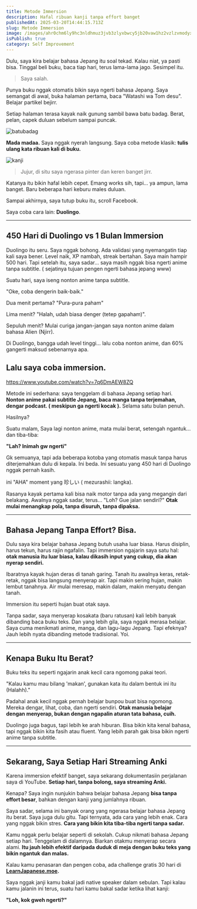 ```yaml
---
title: Metode Immersion
description: Hafal ribuan kanji tanpa effort banget
publishedAt: 2025-03-20T14:44:15.713Z
slug: Metode Immersion
image: /images/ahr0chm6ly9hc3nldhmuz3jvb3zlyxbwcy5jb20vaw1hz2vzlzvmodyxy2zknzeymdy4mda3mtzhmdqzns8xnzazmtm1ndg2x01hbmdhsw1tzxjzaw9ulmpwzw.webp
isPublish: true
category: Self Improvement
---
```

Dulu, saya kira belajar bahasa Jepang itu soal tekad. Kalau niat, ya pasti bisa. Tinggal beli buku, baca tiap hari, terus lama-lama jago. Sesimpel itu.

> Saya salah.

Punya buku nggak otomatis bikin saya ngerti bahasa Jepang. Saya semangat di awal, buka halaman pertama, baca "Watashi wa Tom desu". Belajar partikel bejirr. 

Setiap halaman terasa kayak naik gunung sambil bawa batu badag. Berat, pelan, capek duluan sebelum sampai puncak.

![batubadag](/images/37tjkj.jpg "batubadag")

**Mada madaa.** Saya nggak nyerah langsung. Saya coba metode klasik: **tulis ulang kata ribuan kali di buku.** 



![kanji](/images/48db3a94-2b18-4adc-9a04-3b4cfb88c98a.jpeg "kanji")

> J﻿ujur, di situ saya ngerasa pinter dan keren banget jirr.

Katanya itu bikin hafal lebih cepet. Emang works sih, tapi… ya ampun, lama banget. Baru beberapa hari keburu males duluan.

Sampai akhirnya, saya tutup buku itu, scroll Facebook.

Saya coba cara lain: **Duolingo**.

- - -

## 450 Hari di Duolingo vs 1 Bulan Immersion

Duolingo itu seru. Saya nggak bohong. Ada validasi yang nyemangatin tiap kali saya bener. Level naik, XP nambah, streak bertahan. Saya main hampir 500 hari. Tapi setelah itu, saya sadar... saya masih nggak bisa ngerti anime tanpa subtitle. ( sejatinya tujuan pengen ngerti bahasa jepang www)

Suatu hari, saya iseng nonton anime tanpa subtitle.

"Oke, coba dengerin baik-baik."

Dua menit pertama? "Pura-pura paham"

Lima menit? "Halah, udah biasa denger (tetep gapaham)".

Sepuluh menit? Mulai curiga jangan-jangan saya nonton anime dalam bahasa Alien (Njirr).

Di Duolingo, bangga udah level tinggi… lalu coba nonton anime, dan 60% gangerti maksud sebenarnya apa.

## Lalu saya coba immersion.

<https://www.youtube.com/watch?v=7q6DmAEW8ZQ>

Metode ini sederhana: saya tenggelam di bahasa Jepang setiap hari. **Nonton anime pakai subtitle Jepang, baca manga tanpa terjemahan, dengar podcast. ( meskipun ga ngerti kocak ).** Selama satu bulan penuh.

Hasilnya?

Suatu malam, Saya lagi nonton anime, mata mulai berat, setengah ngantuk… dan tiba-tiba:

**"Lah? Inimah gw ngerti"**

Gk semuanya, tapi ada beberapa kotoba yang otomatis masuk tanpa harus diterjemahkan dulu di kepala. Ini beda. Ini sesuatu yang 450 hari di Duolingo nggak pernah kasih. 

ini "AHA" moment yang 珍しい ( mezurashii: langka).

Rasanya kayak pertama kali bisa naik motor tanpa ada yang megangin dari belakang. Awalnya nggak sadar, terus… "Loh? Gue jalan sendiri?" **Otak mulai menangkap pola, tanpa disuruh, tanpa dipaksa.**

- - -

## Bahasa Jepang Tanpa Effort? Bisa.

Dulu saya kira belajar bahasa Jepang butuh usaha luar biasa. Harus disiplin, harus tekun, harus rajin ngafalin. Tapi immersion ngajarin saya satu hal: **otak manusia itu luar biasa, kalau dikasih input yang cukup, dia akan nyerap sendiri.**

Ibaratnya kayak hujan deras di tanah garing. Tanah itu awalnya keras, retak-retak, nggak bisa langsung menyerap air. Tapi makin sering hujan, makin lembut tanahnya. Air mulai meresap, makin dalam, makin menyatu dengan tanah.

Immersion itu seperti hujan buat otak saya.

Tanpa sadar, saya menyerap kosakata (baru ratusan) kali lebih banyak dibanding baca buku teks. Dan yang lebih gila, saya nggak merasa belajar. Saya cuma menikmati anime, manga, dan lagu-lagu Jepang. Tapi efeknya? Jauh lebih nyata dibanding metode tradisional. Yoi.

- - -

## Kenapa Buku Itu Berat?

Buku teks itu seperti ngajarin anak kecil cara ngomong pakai teori.

"Kalau kamu mau bilang 'makan', gunakan kata itu dalam bentuk ini itu (Halahh)."

Padahal anak kecil nggak pernah belajar bunpou buat bisa ngomong. Mereka dengar, lihat, coba, dan ngerti sendiri. **Otak manusia belajar dengan menyerap, bukan dengan ngapalin aturan tata bahasa, cuih.**

Duolingo juga bagus, tapi lebih ke arah hiburan. Bisa bikin kita kenal bahasa, tapi nggak bikin kita fasih atau fluent. Yang lebih parah gak bisa bikin ngerti anime tanpa subtitle.

- - -

## Sekarang, Saya Setiap Hari Streaming Anki

Karena immersion efektif banget, saya sekarang dokumentasiin perjalanan saya di YouTube. **Setiap hari, tanpa bolong, saya streaming Anki.**

Kenapa? Saya ingin nunjukin bahwa belajar bahasa Jepang **bisa tanpa effort besar**, bahkan dengan kanji yang jumlahnya ribuan.

Saya sadar, selama ini banyak orang yang ngerasa belajar bahasa Jepang itu berat. Saya juga dulu gitu. Tapi ternyata, ada cara yang lebih enak. Cara yang nggak bikin stres. **Cara yang bikin kita tiba-tiba ngerti tanpa sadar.**

Kamu nggak perlu belajar seperti di sekolah. Cukup nikmati bahasa Jepang setiap hari. Tenggelam di dalamnya. Biarkan otakmu menyerap secara alami. **Itu jauh lebih efektif daripada duduk di meja dengan buku teks yang bikin ngantuk dan malas.**

Kalau kamu penasaran dan pengen coba, ada challenge gratis 30 hari di **[LearnJapanese.moe](https://learnjapanese.moe/).**

Saya nggak janji kamu bakal jadi native speaker dalam sebulan. Tapi kalau kamu jalanin ini terus, suatu hari kamu bakal sadar ketika lihat kanji:

**"Loh, kok gweh ngerti?"**